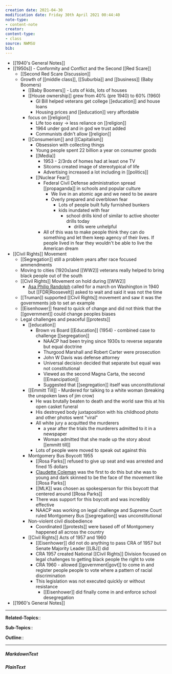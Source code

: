 ```yaml
---
creation date: 2021-04-30
modification date: Friday 30th April 2021 00:44:40
note-type: 
- content-note
creator:
content-type:
- class
source: NWMSU
bib:
---
```


- [[1940's General Notes]]
- [[1950s]] - Conformity and Conflict and the Second [[Red Scare]]
    - [[Second Red Scare Discussion]]
    - Growth of [[middle class]],  [[Suburbia]] and [[business]] (Baby Boomers)
        - [[Baby Boomers]] - Lots of kids, lots of houses
        - [[House ownership]] grew from 40% (pre 1940) to 60% (1960)
            - GI Bill helped veterans get college [[education]] and house loans
            - Housing prices and [[education]] very affordable
        - focus on [[religion]]
            - Life too easy -> less reliance on [[religion]]
            - 1964 under god and in god we trust added 
            - Communists didn't allow [[religion]]
        - [[Consumerism]] and [[Capitalism]]
            - Obsession with collecting things
            - Young people spent 22 billion a year on consumer goods
            - [[Media]]
                - 1953 - 2/3rds of homes had at least one TV
                - Sitcoms created image of stereotypical of life
                - Advertising increased a lot including in [[politics]]
            - [[Nuclear Fear]] 
                - Federal Civil Defense administration spread [[propaganda]] in schools and popular culture 
                    - We live in an atomic age and we need to be aware
                    - Overly prepared and overblown fear
                        - Lots of people built fully furnished bunkers 
                        - kids inundated with fear 
                            - school drills kind of similar to active shooter drills today
                                - drills were unhelpful
                - All of this was to make people think they can do something and let them keep agency of their lives. If people lived in fear they wouldn't be able to live the American dream
- [[Civil Rights]] Movement
    - [[Segregation]] still a problem years after race focused ammendments
    - Moving to cities (1920s)and [[WW2]] veterans really helped to bring black people out of the south
    - [[Civil Rights]] Movement on hold during [[WW2]]
        - [Asa Philip Randolph](https://www.google.com/url?sa=t&rct=j&q=&esrc=s&source=web&cd=&cad=rja&uact=8&ved=2ahUKEwj59Z66sIHwAhWLHM0KHRPGAJsQFjAAegQIBhAD&url=https%3A%2F%2Fen.wikipedia.org%2Fwiki%2FA._Philip_Randolph&usg=AOvVaw2DD1QbeJIrw3d-dg2xZTa9) called for a march on Washington in 1940 but [[FDR|Roosevelt]] asked to wait and said it was not the time
    - [[Truman]] supported [[Civil Rights]] movement and saw it was the governments job to set an example
    - [[Eisenhower]] feared to quick of change and did not think that the [[government]] could change peoples biases
    - Legal challenges and peaceful [[protests]]
        - [[education]]
            - Brown vs Board [[Education]] (1954) - combined case to challenge [[segregation]]
                - NAACP had been trying since 1930s to reverse separate but equal doctrine
                - Thurgood Marshall and Robert Carter were prosecution
                - John W Davis was defense attorney
                - Universal decision decided that separate but equal was not constitutional
                - Viewed as the second Magna Carta, the second [[Emancipation]]
                - Suggested that [[segregation]] itself was unconstitutional
        - [[Emmitt Till]] - Murdered for talking to a white woman (breaking the unspoken laws of jim crow)
            - He was brutally beaten to death and the world saw this at his open casket funeral
            - His destroyed body juxtaposition with his childhood photo and other photos went "viral"
            - All white jury a acquitted the murderers
                - a year after the trials the murderers admitted to it in a newspaper
                - Woman admitted that she made up the story about [[emmitt till]]
            - Lots of people were moved to speak out against this
        - Montgomery Bus Boycott 1955
            - [[Rosa Parks]] refused to give up seat and was arrested and fined 15 dollars
            - [Claudette Coleman](https://www.google.com/url?sa=t&rct=j&q=&esrc=s&source=web&cd=&cad=rja&uact=8&ved=2ahUKEwilwf-us4HwAhWXVs0KHdp1Bh0QFjALegQIBhAD&url=https%3A%2F%2Fen.wikipedia.org%2Fwiki%2FClaudette_Colvin&usg=AOvVaw1pz7z1mUnxVGr9_BCzp5va) was the first to do this but she was to young and dark skinned to be the face of the movement like [[Rosa Parks]]
            - [[MLK]] was chosen as spokesperson for this boycott that centered around [[Rosa Parks]]
            - There was support for this boycott and was incredibly effective
            - NAACP was working on legal challenge and Supreme Court ruled Montgomery Bus [[segregation]] was unconstitutional 
        - Non-violent civil disobedience
            - Coordinated [[protests]] were based off of Montgomery happened all across the country
        - [[Civil Rights]] Acts of 1957 and 1960
            - [[Eisenhower]] did not do anything to pass CRA of 1957 but Senate Majority Leader [[LBJ]] did
            - CRA 1957 created National [[Civil Rights]] Division focused on legal challenges to getting black people the right to vote
            - CRA 1960 - allowed [[government|govt]] to come in and register people people to vote where a pattern of racial discrimination 
            - This legislation was not executed quickly or without resistance
                - [[Eisenhower]] did finally come in and enforce school desegregation
- [[1960's General Notes]]


---

**Related-Topics**:: 
	
**Sub-Topics**::
	
**Outline**::

--- 
##### MarkdownText

##### PlainText


